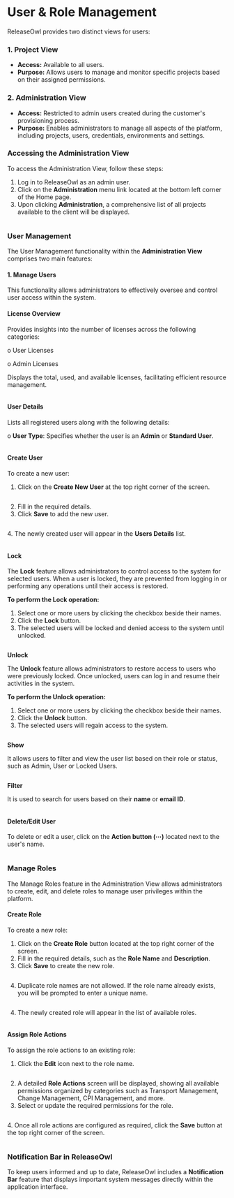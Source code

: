 # User & Role Management

ReleaseOwl provides two distinct views for users:

### 1. Project View

* **Access:** Available to all users.
* &#x20;**Purpose:** Allows users to manage and monitor specific projects based on their assigned permissions.

### 2. Administration View

* &#x20;**Access:** Restricted to admin users created during the customer's provisioning process.
* &#x20;**Purpose:** Enables administrators to manage all aspects of the platform, including projects, users, credentials, environments and settings.

### **Accessing the Administration View**

To access the Administration View, follow these steps:

1. Log in to ReleaseOwl as an admin user.
2. Click on the **Administration** menu link located at the bottom left corner of the Home page.
3. Upon clicking **Administration**, a comprehensive list of all projects available to the client will be displayed.

<figure><img src="../../.gitbook/assets/image (29) (1).png" alt=""><figcaption></figcaption></figure>

### User Management

The User Management functionality within the **Administration View** comprises two main features:

#### 1. Manage Users

This functionality allows administrators to effectively oversee and control user access within the system.

#### License Overview

Provides insights into the number of licenses across the following categories:

o   User Licenses

o   Admin Licenses

Displays the total, used, and available licenses, facilitating efficient resource management.

<figure><img src="../../.gitbook/assets/image (30) (1).png" alt=""><figcaption></figcaption></figure>

#### User Details

Lists all registered users along with the following details:

o   **User Type**: Specifies whether the user is an **Admin** or **Standard User**.

<figure><img src="../../.gitbook/assets/image (11) (1) (1) (1) (1) (1) (1) (1) (1) (1) (1) (1).png" alt=""><figcaption></figcaption></figure>

#### Create User

To create a new user:

1. Click on the **Create New User** at the top right corner of the screen.

<figure><img src="../../.gitbook/assets/image (1154).png" alt=""><figcaption></figcaption></figure>

2. Fill in the required details.
3. Click **Save** to add the new user.

<figure><img src="../../.gitbook/assets/image (1153).png" alt=""><figcaption></figcaption></figure>

4\. The newly created user will appear in the **Users Details** list.

<figure><img src="../../.gitbook/assets/image (1151).png" alt=""><figcaption></figcaption></figure>

#### Lock

The **Lock** feature allows administrators to control access to the system for selected users. When a user is locked, they are prevented from logging in or performing any operations until their access is restored.

**To perform the Lock operation:**

1. Select one or more users by clicking the checkbox beside their names.
2. Click the **Lock** button.
3. The selected users will be locked and denied access to the system until unlocked.

<figure><img src="../../.gitbook/assets/image (1155).png" alt=""><figcaption></figcaption></figure>

**Unlock**

The **Unlock** feature allows administrators to restore access to users who were previously locked. Once unlocked, users can log in and resume their activities in the system.

**To perform the Unlock operation:**

1. Select one or more users by clicking the checkbox beside their names.
2. Click the **Unlock** button.&#x20;
3. The selected users will regain access to the system.

<figure><img src="../../.gitbook/assets/image (1157).png" alt=""><figcaption></figcaption></figure>

**Show**

It allows users to filter and view the user list based on their role or status, such as Admin, User or Locked Users.

<figure><img src="../../.gitbook/assets/image (1158).png" alt=""><figcaption></figcaption></figure>

**Filter**

It is used to search for users based on their **name** or **email ID**.

<figure><img src="../../.gitbook/assets/image (1159).png" alt=""><figcaption></figcaption></figure>

#### Delete/Edit User

To delete or edit a user, click on the **Action button (⋯)** located next to the user's name.

<figure><img src="../../.gitbook/assets/image (1160).png" alt=""><figcaption></figcaption></figure>

### Manage Roles

The Manage Roles feature in the Administration View allows administrators to create, edit, and delete roles to manage user privileges within the platform.

#### Create Role

To create a new role:

1. Click on the **Create Role** button located at the top right corner of the screen.
2. Fill in the required details, such as the **Role Name** and **Description**.
3. Click **Save** to create the new role.

<figure><img src="../../.gitbook/assets/image (1161).png" alt=""><figcaption></figcaption></figure>

4. Duplicate role names are not allowed. If the role name already exists, you will be prompted to enter a unique name.

<figure><img src="../../.gitbook/assets/image (1162).png" alt=""><figcaption></figcaption></figure>

4. The newly created role will appear in the list of available roles.

<figure><img src="../../.gitbook/assets/image (1015).png" alt=""><figcaption></figcaption></figure>

#### Assign Role Actions

To assign the role actions to an existing role:

1. Click the **Edit** icon next to the role name.

<figure><img src="../../.gitbook/assets/image (1163).png" alt=""><figcaption></figcaption></figure>



2. A detailed **Role Actions** screen will be displayed, showing all available permissions organized by categories such as Transport Management, Change Management, CPI Management, and more.
3. Select or update the required permissions for the role.

<figure><img src="../../.gitbook/assets/image (379).png" alt=""><figcaption></figcaption></figure>

4\. Once all role actions are configured as required, click the **Save** button at the top right corner of the screen.

<figure><img src="../../.gitbook/assets/image (1164).png" alt=""><figcaption></figcaption></figure>

### **Notification Bar in ReleaseOwl**

To keep users informed and up to date, ReleaseOwl includes a **Notification Bar** feature that displays important system messages directly within the application interface.

<figure><img src="../../.gitbook/assets/spaces_gxMFrS3iS93Acg8g9ASO_uploads_vqTukABmP7328zT1QZxY_image.webp" alt=""><figcaption></figcaption></figure>
